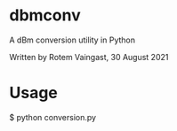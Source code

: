 # dbmconv
A dBm conversion utility in Python

Written by Rotem Vaingast, 30 August 2021

# Usage
$ python conversion.py
